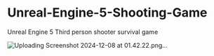 # Unreal-Engine-5-Shooting-Game
Unreal Engine 5 Third person shooter survival game

![Uploading Screenshot 2024-12-08 at 01.42.22.png…]()
